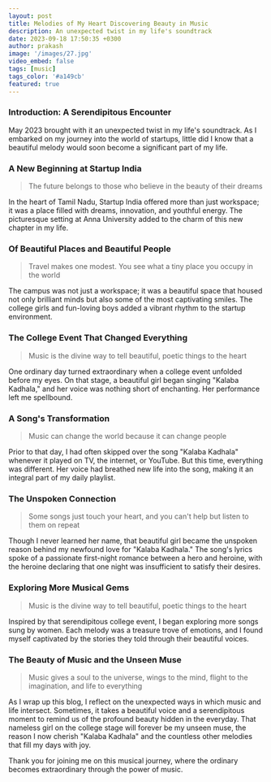 ```yaml
---
layout: post
title: Melodies of My Heart Discovering Beauty in Music
description: An unexpected twist in my life's soundtrack
date: 2023-09-18 17:50:35 +0300
author: prakash
image: '/images/27.jpg'
video_embed: false
tags: [music]
tags_color: '#a149cb'
featured: true
---
```


### Introduction: A Serendipitous Encounter

May 2023 brought with it an unexpected twist in my life's soundtrack. As I embarked on my journey into the world of startups, little did I know that a beautiful melody would soon become a significant part of my life.

### A New Beginning at Startup India

>The future belongs to those who believe in the beauty of their dreams

In the heart of Tamil Nadu, Startup India offered more than just workspace; it was a place filled with dreams, innovation, and youthful energy. The picturesque setting at Anna University added to the charm of this new chapter in my life.


### Of Beautiful Places and Beautiful People

>Travel makes one modest. You see what a tiny place you occupy in the world 

The campus was not just a workspace; it was a beautiful space that housed not only brilliant minds but also some of the most captivating smiles. The college girls and fun-loving boys added a vibrant rhythm to the startup environment.


### The College Event That Changed Everything

>Music is the divine way to tell beautiful, poetic things to the heart 

One ordinary day turned extraordinary when a college event unfolded before my eyes. On that stage, a beautiful girl began singing "Kalaba Kadhala," and her voice was nothing short of enchanting. Her performance left me spellbound.


### A Song's Transformation

>Music can change the world because it can change people 

Prior to that day, I had often skipped over the song "Kalaba Kadhala" whenever it played on TV, the internet, or YouTube. But this time, everything was different. Her voice had breathed new life into the song, making it an integral part of my daily playlist.


### The Unspoken Connection

>Some songs just touch your heart, and you can't help but listen to them on repeat 

Though I never learned her name, that beautiful girl became the unspoken reason behind my newfound love for "Kalaba Kadhala." The song's lyrics spoke of a passionate first-night romance between a hero and heroine, with the heroine declaring that one night was insufficient to satisfy their desires.


### Exploring More Musical Gems

>Music is the divine way to tell beautiful, poetic things to the heart 

Inspired by that serendipitous college event, I began exploring more songs sung by women. Each melody was a treasure trove of emotions, and I found myself captivated by the stories they told through their beautiful voices.


### The Beauty of Music and the Unseen Muse

>Music gives a soul to the universe, wings to the mind, flight to the imagination, and life to everything 

As I wrap up this blog, I reflect on the unexpected ways in which music and life intersect. Sometimes, it takes a beautiful voice and a serendipitous moment to remind us of the profound beauty hidden in the everyday. That nameless girl on the college stage will forever be my unseen muse, the reason I now cherish "Kalaba Kadhala" and the countless other melodies that fill my days with joy.

Thank you for joining me on this musical journey, where the ordinary becomes extraordinary through the power of music.
